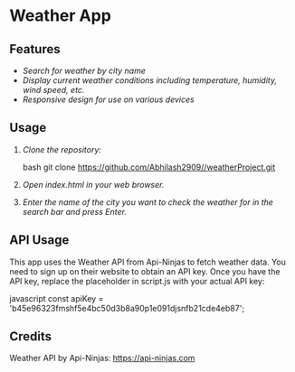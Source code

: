# Weather App

## Features

- *Search for weather by city name*
- *Display current weather conditions including temperature, humidity, wind speed, etc.*
- *Responsive design for use on various devices*

## Usage

1. *Clone the repository:*

    bash
    git clone https://github.com/Abhilash2909//weatherProject.git
    

2. *Open index.html in your web browser.*

3. *Enter the name of the city you want to check the weather for in the search bar and press Enter.*

## API Usage

This app uses the Weather API from Api-Ninjas to fetch weather data. You need to sign up on their website to obtain an API key. Once you have the API key, replace the placeholder in script.js with your actual API key:

javascript
const apiKey = 'b45e96323fmshf5e4bc50d3b8a90p1e091djsnfb21cde4eb87';


## Credits

Weather API by Api-Ninjas: https://api-ninjas.com

